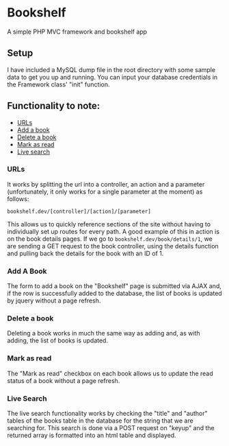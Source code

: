 # Bookshelf
A simple PHP MVC framework and bookshelf app

## Setup
I have included a MySQL dump file in the root directory with some sample data to get you up and running.
You can input your database credentials in the Framework class' "init" function.

## Functionality to note:
- [URLs](#urls)
- [Add a book](#add-a-book)
- [Delete a book](#delete-a-book)
- [Mark as read](#mark-as-read)
- [Live search](#live-search)

### URLs
It works by splitting the url into a controller, an action and a parameter (unfortunately, it only works for a single parameter at the moment) as follows:
```
bookshelf.dev/[controller]/[action]/[parameter]
```
This allows us to quickly reference sections of the site without having to individually set up routes for every path.
A good example of this in action is on the book details pages. If we go to `bookshelf.dev/book/details/1`, we are sending a GET request to the book controller, using the details function and pulling back the details for the book with an ID of 1.

### Add A Book
The form to add a book on the "Bookshelf" page is submitted via AJAX and, if the row is successfully added to the database, the list of books is updated by jquery without a page refresh.

### Delete a book
Deleting a book works in much the same way as adding and, as with adding, the list of books is updated.

### Mark as read
The "Mark as read" checkbox on each book allows us to update the read status of a book without a page refresh.

### Live Search
The live search functionality works by checking the "title" and "author" tables of the books table in the database for the string that we are searching for. This search is done via a POST request on "keyup" and the returned array is formatted into an html table and displayed.
